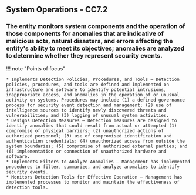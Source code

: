 ## System Operations - CC7.2

### The entity monitors system components and the operation of those components for anomalies that are indicative of malicious acts, natural disasters, and errors affecting the entity's ability to meet its objectives; anomalies are analyzed to determine whether they represent security events.

!!! note "Points of focus"

    * Implements Detection Policies, Procedures, and Tools — Detection policies, procedures, and tools are defined and implemented on infrastructure and software to identify potential intrusions, inappropriate access, and anomalies in the operation of or unusual activity on systems. Procedures may include (1) a defined governance process for security event detection and management; (2) use of intelligence sources to identify newly discovered threats and vulnerabilities; and (3) logging of unusual system activities.
    * Designs Detection Measures — Detection measures are designed to identify anomalies that could result from actual or attempted (1) compromise of physical barriers; (2) unauthorized actions of authorized personnel; (3) use of compromised identification and authentication credentials; (4) unauthorized access from outside the system boundaries; (5) compromise of authorized external parties; and (6) implementation or connection of unauthorized hardware and software.
    * Implements Filters to Analyze Anomalies — Management has implemented procedures to filter, summarize, and analyze anomalies to identify security events.
    * Monitors Detection Tools for Effective Operation — Management has implemented processes to monitor and maintain the effectiveness of detection tools.
